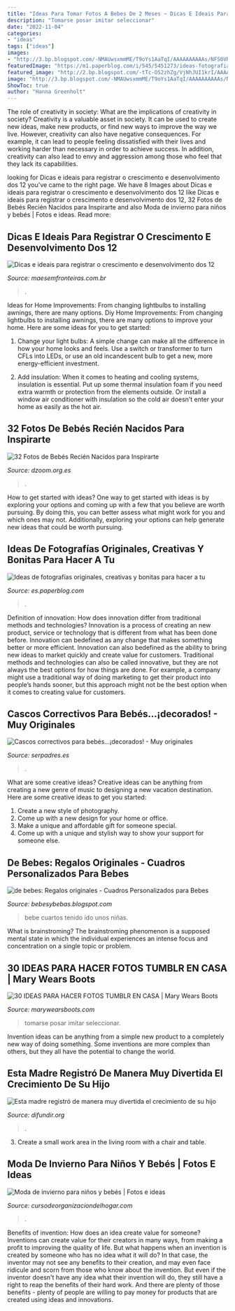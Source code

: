 ```yaml
---
title: "Ideas Para Tomar Fotos A Bebes De 2 Meses ~ Dicas E Ideais Para Registrar O Crescimento E Desenvolvimento Dos 12"
description: "Tomarse posar imitar seleccionar"
date: "2022-11-04"
categories:
- "ideas"
tags: ["ideas"]
images:
- "http://3.bp.blogspot.com/-NMAUwsxmmME/T9oYs1AaTqI/AAAAAAAAAAs/NFS0VRp457A/s1600/la+foto+(2).JPG"
featuredImage: "https://m1.paperblog.com/i/545/5451273/ideas-fotografias-originales-creativas-bonita-L-rLQglv.jpeg"
featured_image: "http://2.bp.blogspot.com/-tTc-OS2zhZg/VjNhJUI1krI/AAAAAAAADSg/99o2L2N7XPo/s1600/12months.jpg"
image: "http://3.bp.blogspot.com/-NMAUwsxmmME/T9oYs1AaTqI/AAAAAAAAAAs/NFS0VRp457A/s1600/la+foto+(2).JPG"
ShowToc: true
author: "Hanna Greenholt"
---
```



The role of creativity in society: What are the implications of creativity in society?
Creativity is a valuable asset in society. It can be used to create new ideas, make new products, or find new ways to improve the way we live. However, creativity can also have negative consequences. For example, it can lead to people feeling dissatisfied with their lives and working harder than necessary in order to achieve success. In addition, creativity can also lead to envy and aggression among those who feel that they lack its capabilities.

	

		
looking for Dicas e ideais para registrar o crescimento e desenvolvimento dos 12 you've came to the right page. We have 8 Images about Dicas e ideais para registrar o crescimento e desenvolvimento dos 12 like Dicas e ideais para registrar o crescimento e desenvolvimento dos 12, 32 Fotos de Bebés Recién Nacidos para Inspirarte and also Moda de invierno para niños y bebés | Fotos e ideas. Read more:
		
    
## Dicas E Ideais Para Registrar O Crescimento E Desenvolvimento Dos 12

<img loading=lazy src="http://2.bp.blogspot.com/-tTc-OS2zhZg/VjNhJUI1krI/AAAAAAAADSg/99o2L2N7XPo/s1600/12months.jpg" onerror="this.onerror=null;this.src='https://tse3.mm.bing.net/th?id=OIP.zR7Hxl70i3rocfDXOGk0BAHaHa&amp;pid=15.1';" alt="Dicas e ideais para registrar o crescimento e desenvolvimento dos 12">

_Source: maesemfronteiras.com.br_

>. 

	

Ideas for Home Improvements: From changing lightbulbs to installing awnings, there are many options.
Diy Home Improvements: From changing lightbulbs to installing awnings, there are many options to improve your home. Here are some ideas for you to get started: 
1. Change your light bulbs: A simple change can make all the difference in how your home looks and feels. Use a switch or transformer to turn CFLs into LEDs, or use an old incandescent bulb to get a new, more energy-efficient investment. 

2. Add insulation: When it comes to heating and cooling systems, insulation is essential. Put up some thermal insulation foam if you need extra warmth or protection from the elements outside. Or install a window air conditioner with insulation so the cold air doesn’t enter your home as easily as the hot air. 


    
## 32 Fotos De Bebés Recién Nacidos Para Inspirarte

<img loading=lazy src="https://www.dzoom.org.es/wp-content/uploads/2012/03/bigstock-Baby-newborn-portrait-boy-kid-130743746-734x489.jpg" onerror="this.onerror=null;this.src='https://tse1.mm.bing.net/th?id=OIP.uZd5X6lTwSHMa8JBQfY_BgHaE7&amp;pid=15.1';" alt="32 Fotos de Bebés Recién Nacidos para Inspirarte">

_Source: dzoom.org.es_

>. 

	

How to get started with ideas?
One way to get started with ideas is by exploring your options and coming up with a few that you believe are worth pursuing. By doing this, you can better assess what might work for you and which ones may not. Additionally, exploring your options can help generate new ideas that could be worth pursuing.

    
## Ideas De Fotografías Originales, Creativas Y Bonitas Para Hacer A Tu

<img loading=lazy src="https://m1.paperblog.com/i/545/5451273/ideas-fotografias-originales-creativas-bonita-L-rLQglv.jpeg" onerror="this.onerror=null;this.src='https://tse4.mm.bing.net/th?id=OIP.kWu0LpnqRPnCImEbGJ6_PgAAAA&amp;pid=15.1';" alt="Ideas de fotografías originales, creativas y bonitas para hacer a tu">

_Source: es.paperblog.com_

>. 

	

Definition of innovation: How does innovation differ from traditional methods and technologies?
Innovation is a process of creating an new product, service or technology that is different from what has been done before. Innovation can bedefined as any change that makes something better or more efficient. Innovation can also bedefined as the ability to bring new ideas to market quickly and create value for customers. 
Traditional methods and technologies can also be called innovative, but they are not always the best options for how things are done. For example, a company might use a traditional way of doing marketing to get their product into people’s hands sooner, but this approach might not be the best option when it comes to creating value for customers.

    
## Cascos Correctivos Para Bebés...¡decorados! - Muy Originales

<img loading=lazy src="https://estaticos.serpadres.es/uploads/images/gallery/5508297e3cafe876769d575a/casco2.jpg" onerror="this.onerror=null;this.src='https://tse3.mm.bing.net/th?id=OIP.o1ljcIi5GzHKSzMy3I13vQHaGB&amp;pid=15.1';" alt="Cascos correctivos para bebés...¡decorados! - Muy originales">

_Source: serpadres.es_

>. 

	

What are some creative ideas?
Creative ideas can be anything from creating a new genre of music to designing a new vacation destination. Here are some creative ideas to get you started: 
1. Create a new style of photography.
2. Come up with a new design for your home or office.
3. Make a unique and affordable gift for someone special.
4. Come up with a unique and stylish way to show your support for someone else.

    
## De Bebes: Regalos Originales - Cuadros Personalizados Para Bebes

<img loading=lazy src="http://3.bp.blogspot.com/-NMAUwsxmmME/T9oYs1AaTqI/AAAAAAAAAAs/NFS0VRp457A/s1600/la+foto+(2).JPG" onerror="this.onerror=null;this.src='https://tse1.mm.bing.net/th?id=OIP.-byt4j7UBNb9vqOhxs-MSQHaJ6&amp;pid=15.1';" alt="de bebes: Regalos originales - Cuadros Personalizados para Bebes">

_Source: bebesybebas.blogspot.com_

>bebe cuartos tenido ido unos niñas. 

	

What is brainstroming?
The brainstroming phenomenon is a supposed mental state in which the individual experiences an intense focus and concentration on a single topic or problem.

    
## 30 IDEAS PARA HACER FOTOS TUMBLR EN CASA | Mary Wears Boots

<img loading=lazy src="https://1.bp.blogspot.com/-nzN4G6t57qM/XpEAxhIpN_I/AAAAAAAAM9g/y9T4W9oD7P4pLmfuQ1UR-9R0_jqtmBtDQCNcBGAsYHQ/s1600/fotos%2Btumblr%2Ben%2Bcasa.JPG" onerror="this.onerror=null;this.src='https://tse4.mm.bing.net/th?id=OIP.bsYJoqW-2CFZARZaH7ge2gHaLH&amp;pid=15.1';" alt="30 IDEAS PARA HACER FOTOS TUMBLR EN CASA | Mary Wears Boots">

_Source: marywearsboots.com_

>tomarse posar imitar seleccionar. 

	

Invention ideas can be anything from a simple new product to a completely new way of doing something. Some inventions are more complex than others, but they all have the potential to change the world.

    
## Esta Madre Registró De Manera Muy Divertida El Crecimiento De Su Hijo

<img loading=lazy src="https://difundir.org/wp-content/uploads/2016/04/b2.png" onerror="this.onerror=null;this.src='https://tse4.mm.bing.net/th?id=OIP.KfJW-kNgG3fqfuPhJieCjQHaE7&amp;pid=15.1';" alt="Esta madre registró de manera muy divertida el crecimiento de su hijo">

_Source: difundir.org_

>. 

	

3. Create a small work area in the living room with a chair and table. 

    
## Moda De Invierno Para Niños Y Bebés | Fotos E Ideas

<img loading=lazy src="https://cursodeorganizaciondelhogar.com/wp-content/uploads/2017/12/Moda-para-ninos-y-bebes-de-0-a-2-anos-3.jpg" onerror="this.onerror=null;this.src='https://tse1.mm.bing.net/th?id=OIP.BYFUwFyu2rwVdNZ9psmULQHaIh&amp;pid=15.1';" alt="Moda de invierno para niños y bebés | Fotos e ideas">

_Source: cursodeorganizaciondelhogar.com_

>. 

	

Benefits of invention: How does an idea create value for someone?
Inventions can create value for their creators in many ways, from making a profit to improving the quality of life. But what happens when an invention is created by someone who has no idea what it will do? In that case, the inventor may not see any benefits to their creation, and may even face ridicule and scorn from those who know about the invention. But even if the inventor doesn't have any idea what their invention will do, they still have a right to reap the benefits of their hard work. And there are plenty of those benefits - plenty of people are willing to pay money for products that are created using ideas and innovations.

